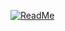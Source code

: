 
[![ReadMe](https://img.shields.io/badge/I%20got%20pretty%20passenger%20♥️-018EF5?logo=java&logoColor=fff)](#)
